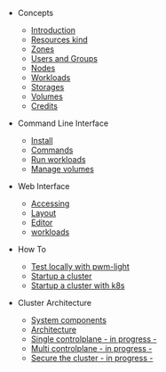 <!-- _navbar.md -->

* Concepts
  * [Introduction](concepts/intro.md)
  * [Resources kind](concepts/intro.md?id=resource-kinds)
  * [Zones](concepts/intro.md?id=zones)
  * [Users and Groups](concepts/intro.md?id=users-and-groups)
  * [Nodes](concepts/intro.md?id=nodes)
  * [Workloads](concepts/intro.md?id=workloads)
  * [Storages](concepts/intro.md?id=storages)
  * [Volumes](concepts/intro.md?id=volumes)
  * [Credits](concepts/intro.md?id=credits)

* Command Line Interface
  * [Install](cli/intro.md)
  * [Commands](cli/intro.md?id=cli-commands)
  * [Run workloads](cli/intro.md?id=workloads-1)
  * [Manage volumes](cli/intro.md?id=storages-and-volumes)

* Web Interface
  * [Accessing](web/intro.md?id=accessing)
  * [Layout](web/intro.md?id=layout)
  * [Editor](web/intro.md?id=editor)
  * [workloads](web/intro.md?id=workloads)

* How To
  * [Test locally with pwm-light](howto/pwmlight.md)
  * [Startup a cluster](howto/startupcluster.md)
  * [Startup a cluster with k8s](howto/runonk8s.md)

* Cluster Architecture
  * [System components](cluster/intro.md)
  * [Architecture](cluster/intro.md)
  * [Single controlplane - in progress -](cluster/intro.md)
  * [Multi controlplane - in progress -](cluster/intro.md)
  * [Secure the cluster - in progress -](cluster/intro.md)